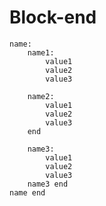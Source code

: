 
Block-end
=========

```
name:
	name1:
		value1
		value2
		value3

	name2:
		value1
		value2
		value3
	end

	name3:
		value1
		value2
		value3
	name3 end
name end
```